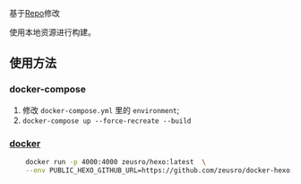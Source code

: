 基于[Repo](https://github.com/zeusro/docker-hexo)修改

使用本地资源进行构建。

## 使用方法


### docker-compose

1. 修改 `docker-compose.yml` 里的 `environment`;
1. `docker-compose up --force-recreate --build`

### [docker](https://hub.docker.com/r/zeusro/hexo)

```bash
    docker run -p 4000:4000 zeusro/hexo:latest  \
    --env PUBLIC_HEXO_GITHUB_URL=https://github.com/zeusro/docker-hexo.git
```
